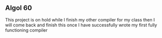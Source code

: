 ## Algol 60

This project is on hold while I finish my other compiler for my class then I will come back and finish this once I have successfully wrote my first fully functioning compiler
